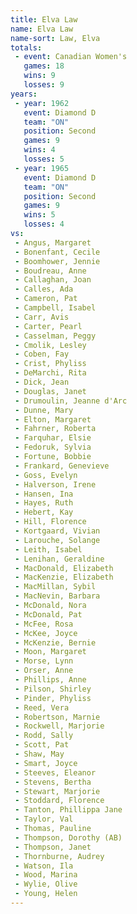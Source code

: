 ```yaml
---
title: Elva Law
name: Elva Law
name-sort: Law, Elva
totals:
 - event: Canadian Women's
   games: 18
   wins: 9
   losses: 9
years:
 - year: 1962
   event: Diamond D
   team: "ON"
   position: Second
   games: 9
   wins: 4
   losses: 5
 - year: 1965
   event: Diamond D
   team: "ON"
   position: Second
   games: 9
   wins: 5
   losses: 4
vs:
 - Angus, Margaret
 - Bonenfant, Cecile
 - Boomhower, Jennie
 - Boudreau, Anne
 - Callaghan, Joan
 - Calles, Ada
 - Cameron, Pat
 - Campbell, Isabel
 - Carr, Avis
 - Carter, Pearl
 - Casselman, Peggy
 - Cmolik, Lesley
 - Coben, Fay
 - Crist, Phyliss
 - DeMarchi, Rita
 - Dick, Jean
 - Douglas, Janet
 - Drumoulin, Jeanne d'Arc
 - Dunne, Mary
 - Elton, Margaret
 - Fahrner, Roberta
 - Farquhar, Elsie
 - Fedoruk, Sylvia
 - Fortune, Bobbie
 - Frankard, Genevieve
 - Goss, Evelyn
 - Halverson, Irene
 - Hansen, Ina
 - Hayes, Ruth
 - Hebert, Kay
 - Hill, Florence
 - Kortgaard, Vivian
 - Larouche, Solange
 - Leith, Isabel
 - Lenihan, Geraldine
 - MacDonald, Elizabeth
 - MacKenzie, Elizabeth
 - MacMillan, Sybil
 - MacNevin, Barbara
 - McDonald, Nora
 - McDonald, Pat
 - McFee, Rosa
 - McKee, Joyce
 - McKenzie, Bernie
 - Moon, Margaret
 - Morse, Lynn
 - Orser, Anne
 - Phillips, Anne
 - Pilson, Shirley
 - Pinder, Phyliss
 - Reed, Vera
 - Robertson, Marnie
 - Rockwell, Marjorie
 - Rodd, Sally
 - Scott, Pat
 - Shaw, May
 - Smart, Joyce
 - Steeves, Eleanor
 - Stevens, Bertha
 - Stewart, Marjorie
 - Stoddard, Florence
 - Tanton, Phillippa Jane
 - Taylor, Val
 - Thomas, Pauline
 - Thompson, Dorothy (AB)
 - Thompson, Janet
 - Thornburne, Audrey
 - Watson, Ila
 - Wood, Marina
 - Wylie, Olive
 - Young, Helen
---
```

